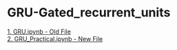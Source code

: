 # GRU-Gated_recurrent_units

<a href = "">1. GRU.ipynb - Old File </a> <br>
<a href = "https://github.com/RishavMishraRM/GRU-Gated_recurrent_units/blob/main/GRU_Practical.ipynb">2. GRU_Practical.ipynb - New File
